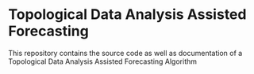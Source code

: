 # Topological Data Analysis Assisted Forecasting
This repository contains the source code as well as documentation of a Topological Data Analysis Assisted Forecasting Algorithm
